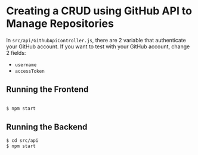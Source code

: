 # Creating a CRUD using GitHub API to Manage Repositories

In `src/api/GithubApiController.js`, there are 2 variable that authenticate your GitHub account. If you want to test with your GitHub account, change 2 fields: 

* `username` 
* `accessToken`

## Running the Frontend

```bash

$ npm start

```

## Running the Backend

```bash
$ cd src/api
$ npm start

```